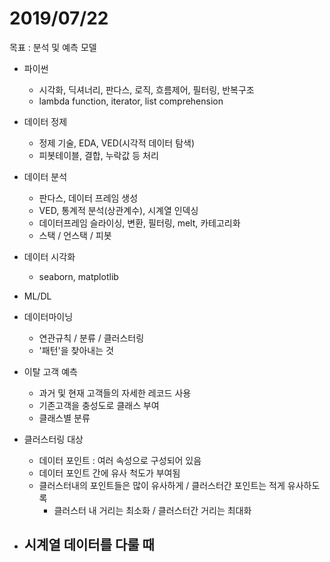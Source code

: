 # 2019/07/22

목표 : 분석 및 예측 모델

- 파이썬
  - 시각화, 딕셔너리, 판다스, 로직, 흐름제어, 필터링, 반복구조
  - lambda function, iterator, list comprehension
- 데이터 정제
  - 정제 기술, EDA, VED(시각적 데이터 탐색)
  - 피봇테이블, 결합, 누락값 등 처리
- 데이터 분석
  - 판다스, 데이터 프레임 생성
  - VED, 통계적 분석(상관계수), 시계열 인덱싱
  - 데이터프레임 슬라이싱, 변환, 필터링, melt, 카테고리화
  - 스택 / 언스택 / 피봇
- 데이터 시각화
  - seaborn, matplotlib
- ML/DL



- 데이터마이닝
  - 연관규칙 / 분류 / 클러스터링
  - '패턴'을 찾아내는 것



- 이탈 고객 예측
  - 과거 및 현재 고객들의 자세한 레코드 사용
  - 기존고객을 충성도로 클래스 부여
  - 클래스별 분류



- 클러스터링 대상
  - 데이터 포인트 : 여러 속성으로 구성되어 있음
  - 데이터 포인트 간에 유사 척도가 부여됨
  - 클러스터내의 포인트들은 많이 유사하게 / 클러스터간 포인트는 적게 유사하도록
    - 클러스터 내 거리는 최소화 / 클러스터간 거리는 최대화



- 시계열 데이터를 다룰 때
  - 
